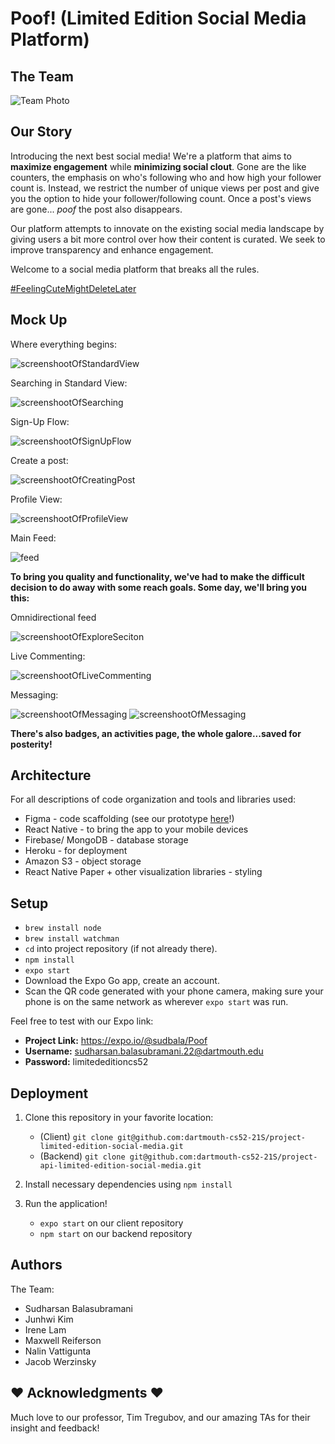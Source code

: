 # Poof! (Limited Edition Social Media Platform)

## The Team

![Team Photo](https://i.imgur.com/bTG56lp.jpg)

## Our Story

Introducing the next best social media! We're a platform that aims to **maximize engagement** while **minimizing social clout**. Gone are the like counters, the emphasis on who's following who and how high your follower count is. Instead, we restrict the number of unique views per post and give you the option to hide your follower/following count. Once a post's views are gone... *poof* the post also disappears. 

Our platform attempts to innovate on the existing social media landscape by giving users a bit more control over how their content is curated. We seek to improve transparency and enhance engagement.

Welcome to a social media platform that breaks all the rules.

[#FeelingCuteMightDeleteLater](https://github.com/dartmouth-cs52-21S/project-limited-edition-social-media)

## Mock Up

Where everything begins:

![screenshootOfStandardView](assets/Poof.png)

Searching in Standard View:

![screenshootOfSearching](assets/search.gif)

Sign-Up Flow:

![screenshootOfSignUpFlow](assets/Sign_Up.png)

Create a post:

![screenshootOfCreatingPost](assets/createPost.gif)

Profile View:

![screenshootOfProfileView](assets/Profile.png)

Main Feed: 

![feed](assets/feed.gif)

**To bring you quality and functionality, we've had to make the difficult decision to do away with some reach goals. Some day, we'll bring you this:**

Omnidirectional feed

![screenshootOfExploreSeciton](https://github.com/blakesanie/React-Bubble-UI/blob/HEAD/example/public/demo.gif?raw=true)

Live Commenting:

![screenshootOfLiveCommenting](assets/Live_Messaging.png)

Messaging:

![screenshootOfMessaging](assets/Messaging1.png)
![screenshootOfMessaging](assets/Messaging2.png)

**There's also badges, an activities page, the whole galore...saved for posterity!**

## Architecture

For all descriptions of code organization and tools and libraries used:
* Figma - code scaffolding (see our prototype [here](https://www.figma.com/file/jhVNv2xzJKylPZacF5I5L0/Mockups?node-id=0%3A1)!)
* React Native - to bring the app to your mobile devices
* Firebase/ MongoDB - database storage 
* Heroku - for deployment
* Amazon S3 - object storage 
* React Native Paper + other visualization libraries - styling

## Setup

* `brew install node`
* `brew install watchman`
* `cd` into project repository (if not already there).
* `npm install`
* `expo start`
* Download the Expo Go app, create an account.
* Scan the QR code generated with your phone camera, making sure your phone is on the same network as wherever `expo start` was run.

Feel free to test with our Expo link:
* **Project Link:** https://expo.io/@sudbala/Poof
* **Username:** sudharsan.balasubramani.22@dartmouth.edu
* **Password:** limitededitioncs52

## Deployment

1. Clone this repository in your favorite location:
    * (Client) `git clone git@github.com:dartmouth-cs52-21S/project-limited-edition-social-media.git`
    * (Backend) `git clone git@github.com:dartmouth-cs52-21S/project-api-limited-edition-social-media.git`

2. Install necessary dependencies using `npm install`
3. Run the application! 
    * `expo start` on our client repository
    * `npm start` on our backend repository

## Authors

The Team:
- Sudharsan Balasubramani
- Junhwi Kim
- Irene Lam
- Maxwell Reiferson
- Nalin Vattigunta
- Jacob Werzinsky

## :heart: Acknowledgments :heart:

Much love to our professor, Tim Tregubov, and our amazing TAs for their insight and feedback!
